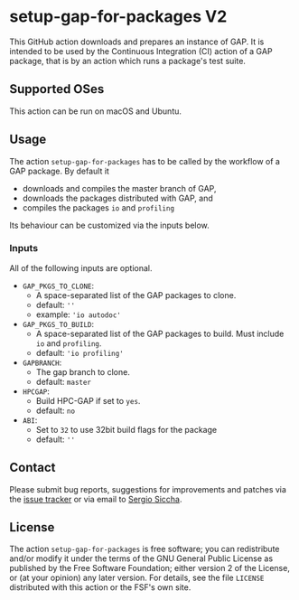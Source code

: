# setup-gap-for-packages V2

This GitHub action downloads and prepares an instance of GAP.
It is intended to be used by the Continuous Integration (CI) action of a GAP
package, that is by an action which runs a package's test suite.

## Supported OSes

This action can be run on macOS and Ubuntu.


## Usage

The action `setup-gap-for-packages` has to be called by the workflow of a GAP
package.
By default it
- downloads and compiles the master branch of GAP,
- downloads the packages distributed with GAP, and
- compiles the packages `io` and `profiling`

Its behaviour can be customized via the inputs below.

### Inputs

All of the following inputs are optional.

- `GAP_PKGS_TO_CLONE`:
   - A space-separated list of the GAP packages to clone.
   - default: `''`
   - example: `'io autodoc'`
- `GAP_PKGS_TO_BUILD`:
   - A space-separated list of the GAP packages to build. Must include
     `io` and `profiling`.
   - default: `'io profiling'`
- `GAPBRANCH`:
   - The gap branch to clone.
   - default: `master`
- `HPCGAP`:
   - Build HPC-GAP if set to `yes`.
   - default: `no`
- `ABI`:
   - Set to `32` to use 32bit build flags for the package
   - default: `''`

## Contact
Please submit bug reports, suggestions for improvements and patches via
the [issue tracker](https://github.com/gap-actions/setup-gap-for-packages/issues)
or via email to
[Sergio Siccha](mailto:siccha@mathematik.uni-kl.de).

## License
The action `setup-gap-for-packages` is free software; you can redistribute
and/or modify it under the terms of the GNU General Public License as published
by the Free Software Foundation; either version 2 of the License, or (at your
opinion) any later version. For details, see the file `LICENSE` distributed
with this action or the FSF's own site.
